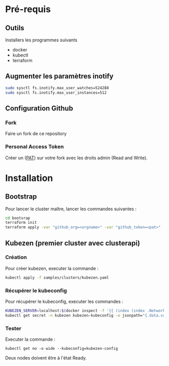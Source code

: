# Pré-requis

## Outils

Installers les programmes suivants

- docker
- kubectl
- terraform

## Augmenter les paramètres inotify

```sh
sudo sysctl fs.inotify.max_user_watches=524288
sudo sysctl fs.inotify.max_user_instances=512
```

## Configuration Github

### Fork

Faire un fork de ce repository

### Personal Access Token

Créer un ([PAT](https://github.com/settings/personal-access-tokens)) sur votre fork avec les droits admin (Read and Write).

# Installation

## Bootstrap

Pour lancer le cluster maître, lancer les commandes suivantes :

```sh
cd bootsrap
terraform init
terraform apply -var "github_org=<orgname>" -var "github_token=<pat>"
```

## Kubezen (premier cluster avec clusterapi)

### Création

Pour créer kubezen, executer la commande :

```sh
kubectl apply -f samples/clusters/kubezen.yaml
```

### Récupérer le kubeconfig

Pour récupérer le kubeconfig, executer les commandes :

```sh
KUBEZEN_SERVER=localhost:$(docker inspect -f '{{ (index (index .NetworkSettings.Ports "6443/tcp") 0).HostPort }}' kubezen-lb)
kubectl get secret -n kubezen kubezen-kubeconfig -o jsonpath="{.data.value}" | base64 -d | sed "s/kubezen-lb:6443/${KUBEZEN_SERVER}/g" > kubezen-config
```

### Tester

Executer la commande :

```
kubectl get no -o wide --kubeconfig=kubezen-config
```

Deux nodes doivent être à l'état Ready.
